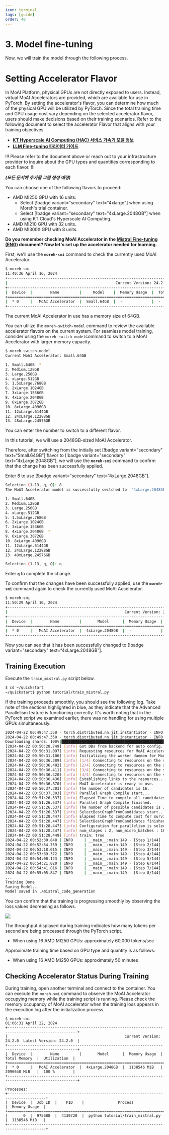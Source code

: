 ```yaml
---
icon: terminal
tags: [guide]
order: 40
---
```


# 3. Model fine-tuning

Now, we will train the model through the following process. 

# Setting Accelerator Flavor

In MoAI Platform, physical GPUs are not directly exposed to users. Instead, virtual MoAI Accelerators are provided, which are available for use in PyTorch. By setting the accelerator's flavor, you can determine how much of the physical GPU will be utilized by PyTorch. Since the total training time and GPU usage cost vary depending on the selected accelerator flavor, users should make decisions based on their training scenarios. Refer to the following document to select the accelerator Flavor that aligns with your training objectives.

- **[KT Hyperscale AI Computing (HAC) 서비스 가속기 모델 정보](/Supported_Documents/KT_HAC_Models_Info.md)** 
- **[LLM Fine-tuning 파라미터 가이드](/Supported_Documents/LLM_param_guide.md)**

!!!
Please refer to the document above or reach out to your infrastructure provider to inquire about the GPU types and quantities corresponding to each flavor.
!!!

***(모든 문서에 추가될 그림 생성 예정)***

You can choose one of the following flavors to proceed:

- AMD MI250 GPU with 16 units:
    - Select [!badge variant="secondary" text="4xlarge"] when using Moreh's trial container.
    - Select [!badge variant="secondary" text="4xLarge.2048GB"] when using KT Cloud's Hyperscale AI Computing.
- AMD MI210 GPU with 32 units.
- AMD MI300X GPU with 8 units.


**Do you remember checking MoAI Accelerator in the [Mistral Fine-tuning (ENG)](index.md) document? Now let's set up the accelerator needed for learning.**

First, we'll use the **`moreh-smi`** command to check the currently used MoAI Accelerator.



```bash
$ moreh-smi
11:40:36 April 16, 2024
+-------------------------------------------------------------------------------------------------+
|                                                Current Version: 24.2.0  Latest Version: 24.2.0  |
+-------------------------------------------------------------------------------------------------+
|  Device  |        Name         |     Model    |  Memory Usage  |  Total Memory  |  Utilization  |
+=================================================================================================+
|  * 0     |   MoAI Accelerator  |  Small.64GB  |  -             |  -             |  -            |
+-------------------------------------------------------------------------------------------------+
```

The current MoAI Accelerator in use has a memory size of 64GB.

You can utilize the `moreh-switch-model` command to review the available accelerator flavors on the current system. For seamless model training, consider using the `moreh-switch-model`command to switch to a MoAI Accelerator with larger memory capacity.

```bash
$ moreh-switch-model
Current MoAI Accelerator: Small.64GB

1. Small.64GB  *
2. Medium.128GB
3. Large.256GB
4. xLarge.512GB
5. 1.5xLarge.768GB
6. 2xLarge.1024GB
7. 3xLarge.1536GB
8. 4xLarge.2048GB
9. 6xLarge.3072GB
10. 8xLarge.4096GB
11. 12xLarge.6144GB
12. 24xLarge.12288GB
13. 48xLarge.24576GB
```

You can enter the number to switch to a different flavor.

In this tutorial, we will use a 2048GB-sized MoAI Accelerator.

Therefore, after switching from the initially set [!badge variant="secondary" text=“Small.64GB”] flavor to [!badge variant="secondary" text=“4xLarge.2048GB”], we will use the **`moreh-smi`** command to confirm that the change has been successfully applied.

Enter 8 to use [!badge variant="secondary" text=“4xLarge.2048GB”].

```bash
Selection (1-13, q, Q): 8
The MoAI Accelerator model is successfully switched to  "4xLarge.2048GB".

1. Small.64GB
2. Medium.128GB
3. Large.256GB
4. xLarge.512GB
5. 1.5xLarge.768GB
6. 2xLarge.1024GB
7. 3xLarge.1536GB
8. 4xLarge.2048GB  *
9. 6xLarge.3072GB
10. 8xLarge.4096GB
11. 12xLarge.6144GB
12. 24xLarge.12288GB
13. 48xLarge.24576GB

Selection (1-13, q, Q): q
```

Enter **`q`** to complete the change.

To confirm that the changes have been successfully applied, use the **`moreh-smi`** command again to check the currently used MoAI Accelerator.

```bash
$ moreh-smi
11:50:29 April 16, 2024
+-----------------------------------------------------------------------------------------------------+
|                                                    Current Version: 24.2.0  Latest Version: 24.2.0  |
+-----------------------------------------------------------------------------------------------------+
|  Device  |        Name         |       Model      |  Memory Usage  |  Total Memory  |  Utilization  |
+=====================================================================================================+
|  * 0     |   MoAI Accelerator  |  4xLarge.2048GB  |  -             |  -             |  -            |
+-----------------------------------------------------------------------------------------------------+
```

Now you can see that it has been successfully changed to [!badge variant="secondary" text=“4xLarge.2048GB”].



## Training Execution

Execute the `train_mistral.py` script below.

```bash
$ cd ~/quickstart
~/quickstart$ python tutorial/train_mistral.py
```

If the training proceeds smoothly, you should see the following log. Take note of the sections highlighted in blue, as they indicate that the Advanced Parallelism feature is functioning correctly. It's worth noting that in the PyTorch script we examined earlier, there was no handling for using multiple GPUs simultaneously.

```bash
2024-04-22 00:49:47,350 - torch.distributed.nn.jit.instantiator - INFO - Created a temporary directory at /tmp/tmp467j9vtp
2024-04-22 00:49:47,350 - torch.distributed.nn.jit.instantiator - INFO - Writing /tmp/tmp467j9vtp/_remote_module_non_scriptable.py
Downloading shards: 100%|███████████████████████████████████████████████████████████████████████████████████████████████████████████████████████████████████████████████████████████████████████████████████████████████████| 2/2 [00:00<00:00, 7345.54it/s]Loading checkpoint shards: 100%|██████████████████████████████████████████████████████████████████████████████████████████████████████████████████████████████████████████████████████████████████████████████████████████████| 2/2 [00:08<00:00,  4.17s/it]total_step: 144
[2024-04-22 00:50:28.749] [info] Got DBs from backend for auto config.
[2024-04-22 00:50:31.097] [info] Requesting resources for MoAI Accelerator from the server...
[2024-04-22 00:50:31.106] [info] Initializing the worker daemon for MoAI Accelerator
[2024-04-22 00:50:36.389] [info] [1/4] Connecting to resources on the server (192.168.110.19:24155)...
[2024-04-22 00:50:36.402] [info] [2/4] Connecting to resources on the server (192.168.110.44:24155)...
[2024-04-22 00:50:36.411] [info] [3/4] Connecting to resources on the server (192.168.110.75:24155)...
[2024-04-22 00:50:36.420] [info] [4/4] Connecting to resources on the server (192.168.110.96:24155)...
[2024-04-22 00:50:36.430] [info] Establishing links to the resources...
[2024-04-22 00:50:36.870] [info] MoAI Accelerator is ready to use.
[2024-04-22 00:50:37.303] [info] The number of candidates is 16.
[2024-04-22 00:50:37.303] [info] Parallel Graph Compile start...
[2024-04-22 00:51:26.537] [info] Elapsed Time to compile all candidates = 49233 [ms]
[2024-04-22 00:51:26.537] [info] Parallel Graph Compile finished.
[2024-04-22 00:51:26.537] [info] The number of possible candidates is 3.
[2024-04-22 00:51:26.537] [info] SelectBestGraphFromCandidates start...
[2024-04-22 00:51:28.447] [info] Elapsed Time to compute cost for survived candidates = 1909 [ms]
[2024-04-22 00:51:28.447] [info] SelectBestGraphFromCandidates finished.
[2024-04-22 00:51:28.447] [info] Configuration for parallelism is selected.
[2024-04-22 00:51:28.447] [info] num_stages : 2, num_micro_batches : 16, batch_per_device : 1, No TP, recomputation : false, distribute_param : true
[2024-04-22 00:51:28.449] [info] train: true
2024-04-22 00:52:30.848 | INFO     | __main__:main:149 - [Step 1/144] | Loss: 1.2421875 | Duration: 66.07 | Throughput: 7935.39 tokens/sec
2024-04-22 00:52:54.759 | INFO     | __main__:main:149 - [Step 2/144] | Loss: 0.83203125 | Duration: 10.72 | Throughput: 48896.53 tokens/sec
2024-04-22 00:53:18.615 | INFO     | __main__:main:149 - [Step 3/144] | Loss: 0.9375 | Duration: 10.89 | Throughput: 48125.31 tokens/sec
2024-04-22 00:53:39.372 | INFO     | __main__:main:149 - [Step 4/144] | Loss: 0.8359375 | Duration: 7.54 | Throughput: 69569.39 tokens/sec
2024-04-22 00:54:00.123 | INFO     | __main__:main:149 - [Step 5/144] | Loss: 0.5546875 | Duration: 7.94 | Throughput: 65990.17 tokens/sec
2024-04-22 00:54:21.020 | INFO     | __main__:main:149 - [Step 6/144] | Loss: 0.60546875 | Duration: 7.62 | Throughput: 68839.33 tokens/sec
2024-04-22 00:54:41.816 | INFO     | __main__:main:149 - [Step 7/144] | Loss: 0.5625 | Duration: 7.58 | Throughput: 69184.80 tokens/sec
2024-04-22 00:55:05.847 | INFO     | __main__:main:149 - [Step 8/144] | Loss: 0.5625 | Duration: 11.13 | Throughput: 47089.87 tokens/sec
...
Training Done
Saving Model...
Model saved in ./mistral_code_generation
```

You can confirm that the training is progressing smoothly by observing the loss values decreasing as follows.


![](loss.png)

The throughput displayed during training indicates how many tokens per second are being processed through the PyTorch script.

- When using 16 AMD MI250 GPUs: approximately 60,000 tokens/sec

Approximate training time based on GPU type and quantity is as follows:

- When using 16 AMD MI250 GPUs: approximately 50 minutes

## Checking Accelerator Status During Training

During training, open another terminal and connect to the container. You can execute the `moreh-smi` command to observe the MoAI Accelerator occupying memory while the training script is running. Please check the memory occupancy of MoAI accelerator when the training loss appears in the execution log after the initialization process.

```
$ moreh-smi
01:06:31 April 22, 2024
+-----------------------------------------------------------------------------------------------------+
|                                                    Current Version: 24.2.0  Latest Version: 24.2.0  |
+-----------------------------------------------------------------------------------------------------+
|  Device  |        Name         |       Model      |  Memory Usage  |  Total Memory  |  Utilization  |
+=====================================================================================================+
|  * 0     |   MoAI Accelerator  |  4xLarge.2048GB  |  1138546 MiB   |  2096640 MiB   |  100 %        |
+-----------------------------------------------------------------------------------------------------+

Processes:
+---------------------------------------------------------------------------------------+                                                                                                                                                                  
|  Device  |  Job ID  |    PID    |               Process              |  Memory Usage  |
+=======================================================================================+
|       0  |  975688  |  4130720  |  python tutorial/train_mistral.py  |  1138546 MiB   |
+---------------------------------------------------------------------------------------+
```

